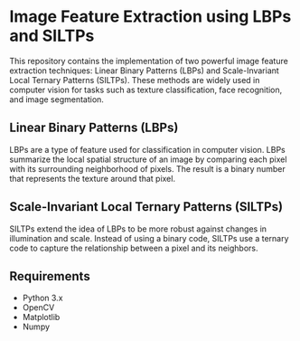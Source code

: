 
# Image Feature Extraction using LBPs and SILTPs

This repository contains the implementation of two powerful image feature extraction techniques: Linear Binary Patterns (LBPs) and Scale-Invariant Local Ternary Patterns (SILTPs). These methods are widely used in computer vision for tasks such as texture classification, face recognition, and image segmentation.

## Linear Binary Patterns (LBPs)

LBPs are a type of feature used for classification in computer vision. LBPs summarize the local spatial structure of an image by comparing each pixel with its surrounding neighborhood of pixels. The result is a binary number that represents the texture around that pixel.

## Scale-Invariant Local Ternary Patterns (SILTPs)

SILTPs extend the idea of LBPs to be more robust against changes in illumination and scale. Instead of using a binary code, SILTPs use a ternary code to capture the relationship between a pixel and its neighbors.

## Requirements

- Python 3.x
- OpenCV
- Matplotlib
- Numpy
